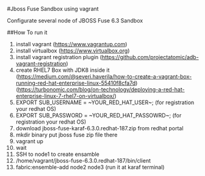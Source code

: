 #Jboss Fuse Sandbox using vagrant

Configurate several node of JBOSS Fuse 6.3 Sandbox

##How To run it
1. install vagrant (https://www.vagrantup.com)
2. install virtualbox (https://www.virtualbox.org)
3. install vagrant registration plugin (https://github.com/projectatomic/adb-vagrant-registration)
4. create RHEL7 Box with JDK8 inside it (https://medium.com/@severi.haverila/how-to-create-a-vagrant-box-running-red-hat-enterprise-linux-55410f8cfa7d) (https://turbonomic.com/blog/on-technology/deploying-a-red-hat-enterprise-linux-7-rhel7-on-virtualbox/)
5. EXPORT SUB_USERNAME = ~YOUR_RED_HAT_USER~; (for registration your redhat OS)
6. EXPORT SUB_PASSWORD = ~YOUR_RED_HAT_PASSOWRD~; (for registration your redhat OS)
7. download jboss-fuse-karaf-6.3.0.redhat-187.zip from redhat portal
8. mkdir binary put jboss fuse zip file there
9. vagrant up
10. wait
11. SSH to node1 to create ensamble
12. /home/vagrant/jboss-fuse-6.3.0.redhat-187/bin/client
13. fabric:ensemble-add node2 node3 (run it at karaf terminal)

